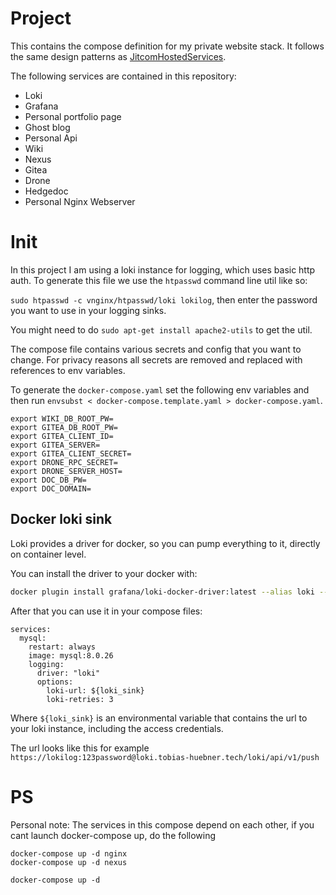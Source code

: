 # Project

This contains the compose definition for my private website stack. It follows the same design patterns as [JitcomHostedServices](https://github.com/tobi97h/JitcomHostedServices).

The following services are contained in this repository:

* Loki
* Grafana
* Personal portfolio page
* Ghost blog
* Personal Api
* Wiki
* Nexus
* Gitea
* Drone
* Hedgedoc
* Personal Nginx Webserver

# Init

In this project I am using a loki instance for logging, which uses basic http auth. To generate this file we use the `htpasswd` command line util like so:

`sudo htpasswd -c vnginx/htpasswd/loki lokilog`, then enter the password you want to use in your logging sinks.

You might need to do `sudo apt-get install apache2-utils` to get the util.

The compose file contains various secrets and config that you want to change. For privacy reasons all secrets are removed and replaced with references to env variables.

To generate the `docker-compose.yaml` set the following env variables and then run `envsubst < docker-compose.template.yaml > docker-compose.yaml`.

```
export WIKI_DB_ROOT_PW=
export GITEA_DB_ROOT_PW=
export GITEA_CLIENT_ID=
export GITEA_SERVER=
export GITEA_CLIENT_SECRET=
export DRONE_RPC_SECRET=
export DRONE_SERVER_HOST=
export DOC_DB_PW=
export DOC_DOMAIN=
```

## Docker loki sink

Loki provides a driver for docker, so you can pump everything to it, directly on container level.

You can install the driver to your docker with:
```bash
docker plugin install grafana/loki-docker-driver:latest --alias loki --grant-all-permissions
```

After that you can use it in your compose files:

```
services:
  mysql:
    restart: always
    image: mysql:8.0.26
    logging:
      driver: "loki"
      options:
        loki-url: ${loki_sink}
        loki-retries: 3
```

Where `${loki_sink}` is an environmental variable that contains the url to your loki instance, including the access credentials.

The url looks like this for example `https://lokilog:123password@loki.tobias-huebner.tech/loki/api/v1/push`

# PS

Personal note: The services in this compose depend on each other, if you cant launch docker-compose up, do the following

```
docker-compose up -d nginx
docker-compose up -d nexus

docker-compose up -d 
```


